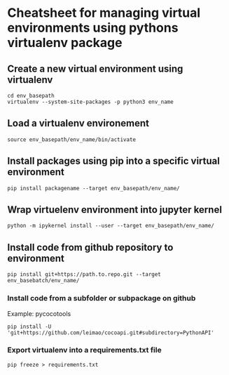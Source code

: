 # Cheatsheet for managing virtual environments using pythons virtualenv package

## Create a new virtual environment using virtualenv
```
cd env_basepath
virtualenv --system-site-packages -p python3 env_name
```
## Load a virtualenv environement
```
source env_basepath/env_name/bin/activate
```
## Install packages using pip into a specific virtual environment

```
pip install packagename --target env_basepath/env_name/
```

## Wrap virtuelenv environment into jupyter kernel
```
python -m ipykernel install --user --target env_basepath/env_name/

```
## Install code from github repository to environment
```
pip install git+https://path.to.repo.git --target env_basebatch/env_name/
```

### Install code from a subfolder or subpackage on github
Example: pycocotools
```
pip install -U 'git+https://github.com/leimao/cocoapi.git#subdirectory=PythonAPI'
```

### Export virtualenv into a requirements.txt file
```
pip freeze > requirements.txt
```
